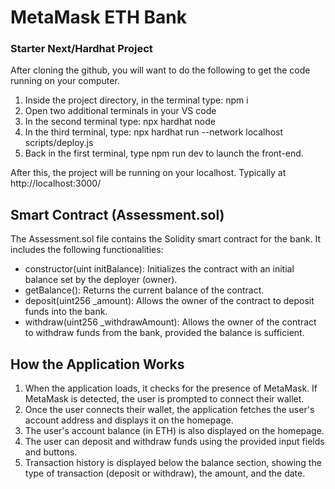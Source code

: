 # MetaMask ETH Bank
### Starter Next/Hardhat Project

After cloning the github, you will want to do the following to get the code running on your computer.

1. Inside the project directory, in the terminal type: npm i
2. Open two additional terminals in your VS code
3. In the second terminal type: npx hardhat node
4. In the third terminal, type: npx hardhat run --network localhost scripts/deploy.js
5. Back in the first terminal, type npm run dev to launch the front-end.

After this, the project will be running on your localhost. 
Typically at http://localhost:3000/

## Smart Contract (Assessment.sol)
The Assessment.sol file contains the Solidity smart contract for the bank. It includes the following functionalities:
- constructor(uint initBalance): Initializes the contract with an initial balance set by the deployer (owner).
- getBalance(): Returns the current balance of the contract.
- deposit(uint256 _amount): Allows the owner of the contract to deposit funds into the bank.
- withdraw(uint256 _withdrawAmount): Allows the owner of the contract to withdraw funds from the bank, provided the balance is sufficient.

## How the Application Works
1. When the application loads, it checks for the presence of MetaMask. If MetaMask is detected, the user is prompted to connect their wallet.
2. Once the user connects their wallet, the application fetches the user's account address and displays it on the homepage.
3. The user's account balance (in ETH) is also displayed on the homepage.
4. The user can deposit and withdraw funds using the provided input fields and buttons.
5. Transaction history is displayed below the balance section, showing the type of transaction (deposit or withdraw), the amount, and the date.

